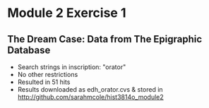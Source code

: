 # Module 2 Exercise 1
## The Dream Case: Data from The Epigraphic Database

+ Search strings in inscription: "orator"
+ No other restrictions
+ Resulted in 51 hits
+ Results downloaded as edh_orator.cvs & stored in http://github.com/sarahmcole/hist3814o_module2
